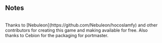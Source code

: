 ## Notes
<br/>
Thanks to [Nebuleon](https://github.com/Nebuleon/hocoslamfy) and other contributors for creating this game and making available for free. Also thanks to Cebion for the packaging for portmaster.
<br/>
